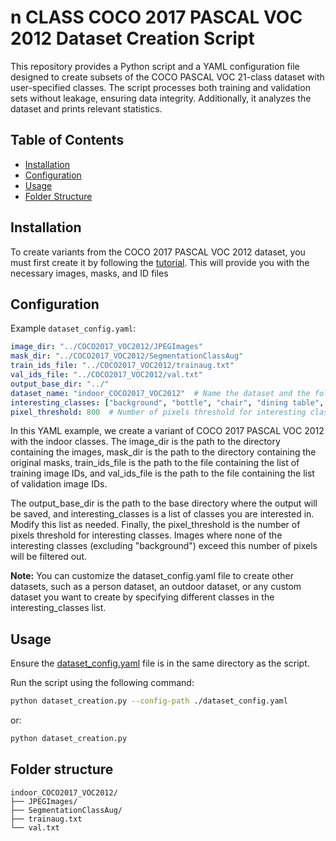 # n CLASS COCO 2017 PASCAL VOC 2012 Dataset Creation Script

This repository provides a Python script and a YAML configuration file designed to create subsets of the COCO PASCAL VOC 21-class dataset with user-specified classes. The script processes both training and validation sets without leakage, ensuring data integrity. Additionally, it analyzes the dataset and prints relevant statistics.

## Table of Contents

- [Installation](#installation)
- [Configuration](#configuration)
- [Usage](#usage)
- [Folder Structure](#folder-structure)

## Installation

To create variants from the COCO 2017 PASCAL VOC 2012 dataset, you must first create it by following the [tutorial](../coco_2017_pascal_voc_2012/README.md). This will provide you with the necessary images, masks, and ID files

## Configuration

Example `dataset_config.yaml`:

```yaml
image_dir: "../COCO2017_VOC2012/JPEGImages"
mask_dir: "../COCO2017_VOC2012/SegmentationClassAug"
train_ids_file: "../COCO2017_VOC2012/trainaug.txt"
val_ids_file: "../COCO2017_VOC2012/val.txt"
output_base_dir: "../"
dataset_name: "indoor_COCO2017_VOC2012"  # Name the dataset and the folder where the dataset will be saved
interesting_classes: ["background", "bottle", "chair", "dining table", "person", "tv/monitor"]  # List the classes that interest you
pixel_threshold: 800  # Number of pixels threshold for interesting classes
```

In this YAML example, we create a variant of COCO 2017 PASCAL VOC 2012 with the indoor classes. The image_dir is the path to the directory containing the images, mask_dir is the path to the directory containing the original masks, train_ids_file is the path to the file containing the list of training image IDs, and val_ids_file is the path to the file containing the list of validation image IDs.

The output_base_dir is the path to the base directory where the output will be saved, and interesting_classes is a list of classes you are interested in. Modify this list as needed. Finally, the pixel_threshold is the number of pixels threshold for interesting classes. Images where none of the interesting classes (excluding "background") exceed this number of pixels will be filtered out.

**Note:** You can customize the dataset_config.yaml file to create other datasets, such as a person dataset, an outdoor dataset, or any custom dataset you want to create by specifying different classes in the interesting_classes list.

## Usage

Ensure the [dataset_config.yaml](./dataset_config.yaml) file is in the same directory as the script.

Run the script using the following command:

```bash
python dataset_creation.py --config-path ./dataset_config.yaml

```
or: 

```bash
python dataset_creation.py 
```

## Folder structure 

```
indoor_COCO2017_VOC2012/
├── JPEGImages/
├── SegmentationClassAug/
├── trainaug.txt
└── val.txt
```